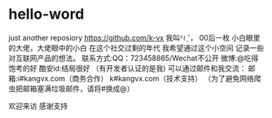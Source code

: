 # hello-word
just  another  reposiory
https://github.com/k-vx
我叫ᵕ᷄≀ ̠˘， 00后一枚
小白眼里的大佬，大佬眼中的小白
在这个社交过剩的年代
我希望通过这个小空间
记录一些对互联网产品的想法。
联系方式:QQ：723458865/Wechat不公开
微博:@吃得饱考的好
酷安id:结局很好
（有开发者认证的是我)
可以通过邮件和我交流：
邮箱:i#kangvx.com（商务合作）
     k#kangvx.com（技术支持）
     （为了避免网络爬虫把邮箱塞满垃圾邮件，请将#换成@）

   欢迎来访
   感谢支持 
